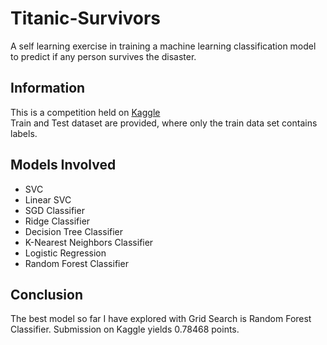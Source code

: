 # Titanic-Survivors
A self learning exercise in training a machine learning classification model to predict if any person survives the disaster.

## Information
This is a competition held on [Kaggle](https://www.kaggle.com/c/titanic)\
Train and Test dataset are provided, where only the train data set contains labels.

## Models Involved
* SVC
* Linear SVC
* SGD Classifier
* Ridge Classifier
* Decision Tree Classifier
* K-Nearest Neighbors Classifier
* Logistic Regression
* Random Forest Classifier

## Conclusion
The best model so far I have explored with Grid Search is Random Forest Classifier.
Submission on Kaggle yields 0.78468 points.
